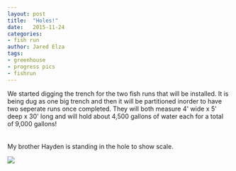 ```yaml
---
layout: post
title:  "Holes!"
date:   2015-11-24
categories:
- fish run
author: Jared Elza
tags: 
- greenhouse
- progress pics
- fishrun
---
```




We started digging the trench for the two fish runs that will be installed. It is being dug as one big trench and then it will be partitioned inorder to have two seperate runs once completed. They will both measure 4' wide x 5' deep x 30' long and will hold about 4,500 gallons of water each for a total of 9,000 gallons! 
<br><br><br>
My brother Hayden is standing in the hole to show scale.

[![](http://i.imgur.com/uOSJdXQh.jpg)](http://i.imgur.com/uOSJdXQ.jpg)
